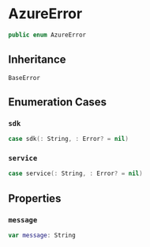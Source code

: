 # AzureError

``` swift
public enum AzureError
```

## Inheritance

`BaseError`

## Enumeration Cases

### `sdk`

``` swift
case sdk(:​ String, :​ Error? = nil)
```

### `service`

``` swift
case service(:​ String, :​ Error? = nil)
```

## Properties

### `message`

``` swift
var message:​ String
```
